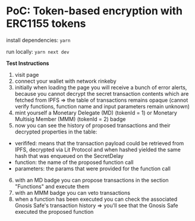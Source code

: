 # PoC: Token-based encryption with ERC1155 tokens

install dependencies: `yarn`

run locally: `yarn next dev`

**Test Instructions**

1. visit page
2. connect your wallet with network rinkeby
3. initially when loading the page you will receive a bunch of error alerts, because you cannot decrypt the secret transaction contents which are fetched from IPFS => the table of transactions remains opaque (cannot verify functions, function name and input parameters remain unknown)
4. mint yourself a Monetary Delegate (MD) (tokenId = 1) or Monetary Multisig Member (MMM) (tokenId = 2) badge
5. now you can see the history of proposed transactions and their decrypted properties in the table:
  - verififed: means that the transaction payload could be retrieved from IPFS, decrypted via Lit Protocol and when hashed yielded the same hash that was enqueued on the SecretDelay
  - function: the name of the proposed function call
  - parameters: the params that were provided for the function call
6. with an MD badge you can propose transactions in the section "Functions" and execute them
7. with an MMM badge you can veto transactions
8. when a function has been executed you can check the associated Gnosis Safe's transaction history => you'll see that the Gnosis Safe executed the proposed function
